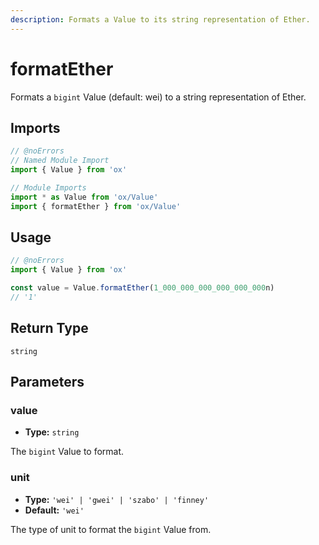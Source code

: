 ```yaml
---
description: Formats a Value to its string representation of Ether.
---
```


# formatEther

Formats a `bigint` Value (default: wei) to a string representation of Ether.

## Imports

```ts twoslash
// @noErrors
// Named Module Import
import { Value } from 'ox'

// Module Imports
import * as Value from 'ox/Value'
import { formatEther } from 'ox/Value'
```

## Usage

```ts twoslash
// @noErrors
import { Value } from 'ox'

const value = Value.formatEther(1_000_000_000_000_000_000n)
// '1'
```

## Return Type

`string`

## Parameters

### value

- **Type:** `string`

The `bigint` Value to format.

### unit

- **Type:** `'wei' | 'gwei' | 'szabo' | 'finney'`
- **Default:** `'wei'`

The type of unit to format the `bigint` Value from.

